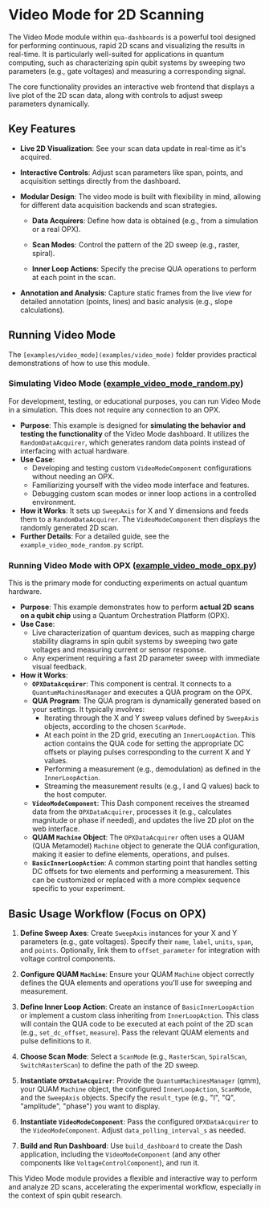 # Video Mode for 2D Scanning

The Video Mode module within `qua-dashboards` is a powerful tool designed for performing continuous, rapid 2D scans and visualizing the results in real-time.
It is particularly well-suited for applications in quantum computing, such as characterizing spin qubit systems by sweeping two parameters (e.g., gate voltages) and measuring a corresponding signal.

The core functionality provides an interactive web frontend that displays a live plot of the 2D scan data, along with controls to adjust sweep parameters dynamically.

## Key Features

- **Live 2D Visualization**: See your scan data update in real-time as it's acquired.

- **Interactive Controls**: Adjust scan parameters like span, points, and acquisition settings directly from the dashboard.

- **Modular Design**: The video mode is built with flexibility in mind, allowing for different data acquisition backends and scan strategies.

  - **Data Acquirers**: Define how data is obtained (e.g., from a simulation or a real OPX).

  - **Scan Modes**: Control the pattern of the 2D sweep (e.g., raster, spiral).

  - **Inner Loop Actions**: Specify the precise QUA operations to perform at each point in the scan.

- **Annotation and Analysis**: Capture static frames from the live view for detailed annotation (points, lines) and basic analysis (e.g., slope calculations).

## Running Video Mode

The `[examples/video_mode](examples/video_mode)` folder provides practical demonstrations of how to use this module.

### Simulating Video Mode ([example_video_mode_random.py](example_video_mode_random.py))

For development, testing, or educational purposes, you can run Video Mode in a simulation.
This does not require any connection to an OPX.

- **Purpose**: This example is designed for **simulating the behavior and testing the functionality** of the Video Mode dashboard.
  It utilizes the `RandomDataAcquirer`, which generates random data points instead of interfacing with actual hardware.
- **Use Case**:
  - Developing and testing custom `VideoModeComponent` configurations without needing an OPX.
  - Familiarizing yourself with the video mode interface and features.
  - Debugging custom scan modes or inner loop actions in a controlled environment.
- **How it Works**: It sets up `SweepAxis` for X and Y dimensions and feeds them to a `RandomDataAcquirer`.
  The `VideoModeComponent` then displays the randomly generated 2D scan.
- **Further Details**: For a detailed guide, see the `example_video_mode_random.py` script.

### Running Video Mode with OPX ([example_video_mode_opx.py](example_video_mode_opx.py))

This is the primary mode for conducting experiments on actual quantum hardware.

- **Purpose**: This example demonstrates how to perform **actual 2D scans on a qubit chip** using a Quantum Orchestration Platform (OPX).
- **Use Case**:
  - Live characterization of quantum devices, such as mapping charge stability diagrams in spin qubit systems by sweeping two gate voltages and measuring current or sensor response.
  - Any experiment requiring a fast 2D parameter sweep with immediate visual feedback.
- **How it Works**:
  - **`OPXDataAcquirer`**: This component is central. It connects to a `QuantumMachinesManager` and executes a QUA program on the OPX.
  - **QUA Program**: The QUA program is dynamically generated based on your settings. It typically involves:
    - Iterating through the X and Y sweep values defined by `SweepAxis` objects, according to the chosen `ScanMode`.
    - At each point in the 2D grid, executing an `InnerLoopAction`. This action contains the QUA code for setting the appropriate DC offsets or playing pulses corresponding to the current X and Y values.
    - Performing a measurement (e.g., demodulation) as defined in the `InnerLoopAction`.
    - Streaming the measurement results (e.g., I and Q values) back to the host computer.
  - **`VideoModeComponent`**: This Dash component receives the streamed data from the `OPXDataAcquirer`, processes it (e.g., calculates magnitude or phase if needed), and updates the live 2D plot on the web interface.
  - **QUAM `Machine` Object**: The `OPXDataAcquirer` often uses a QUAM (QUA Metamodel) `Machine` object to generate the QUA configuration, making it easier to define elements, operations, and pulses.
  - **`BasicInnerLoopAction`**: A common starting point that handles setting DC offsets for two elements and performing a measurement. This can be customized or replaced with a more complex sequence specific to your experiment.

## Basic Usage Workflow (Focus on OPX)

1.  **Define Sweep Axes**: Create `SweepAxis` instances for your X and Y parameters (e.g., gate voltages).
    Specify their `name`, `label`, `units`, `span`, and `points`.
    Optionally, link them to `offset_parameter` for integration with voltage control components.

2.  **Configure QUAM `Machine`**: Ensure your QUAM `Machine` object correctly defines the QUA elements and operations you'll use for sweeping and measurement.

3.  **Define Inner Loop Action**:
    Create an instance of `BasicInnerLoopAction` or implement a custom class inheriting from `InnerLoopAction`.
    This class will contain the QUA code to be executed at each point of the 2D scan (e.g., `set_dc_offset`, `measure`).
    Pass the relevant QUAM elements and pulse definitions to it.

4.  **Choose Scan Mode**: Select a `ScanMode` (e.g., `RasterScan`, `SpiralScan`, `SwitchRasterScan`) to define the path of the 2D sweep.

5.  **Instantiate `OPXDataAcquirer`**:
    Provide the `QuantumMachinesManager` (qmm), your QUAM `Machine` object, the configured `InnerLoopAction`, `ScanMode`, and the `SweepAxis` objects.
    Specify the `result_type` (e.g., "I", "Q", "amplitude", "phase") you want to display.

6.  **Instantiate `VideoModeComponent`**: Pass the configured `OPXDataAcquirer` to the `VideoModeComponent`.
    Adjust `data_polling_interval_s` as needed.

7.  **Build and Run Dashboard**: Use `build_dashboard` to create the Dash application, including the `VideoModeComponent` (and any other components like `VoltageControlComponent`), and run it.

This Video Mode module provides a flexible and interactive way to perform and analyze 2D scans, accelerating the experimental workflow, especially in the context of spin qubit research.

